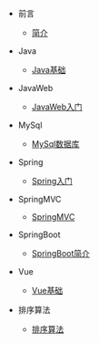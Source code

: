 - 前言
    - [简介](zh-cn/README.md)

- Java
    - [Java基础](zh-cn/Java/JAVA基础.md)

- JavaWeb   
    - [JavaWeb入门](zh-cn/JavaWeb/JavaWeb.md)

- MySql   
    - [MySql数据库](zh-cn/MySql/MySql数据库.md)

- Spring   
    - [Spring入门](zh-cn/Spring/Spring.md)

- SpringMVC   
    - [SpringMVC](zh-cn/SpringMVC/SpringMVC.md)

- SpringBoot   
    - [SpringBoot简介](zh-cn/SpringBoot/SpringBoot.md)

- Vue   
    - [Vue基础](zh-cn/Vue/Vue基础.md)

- 排序算法
    - [排序算法](zh-cn/排序算法.md)
